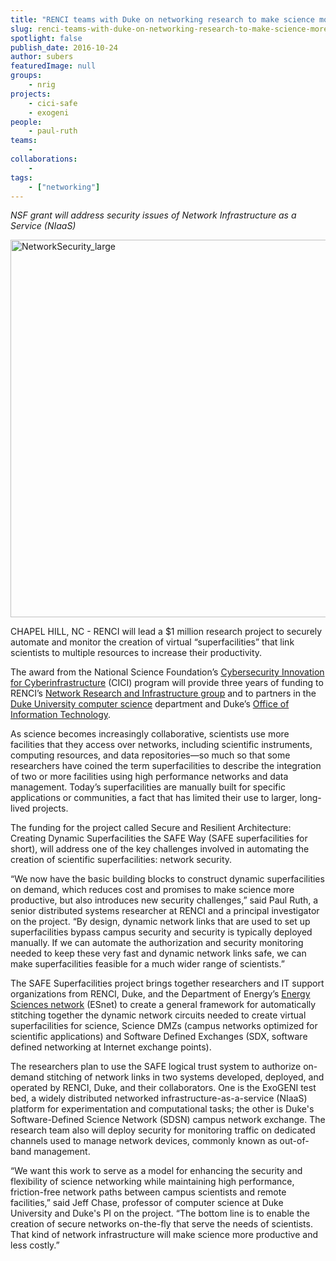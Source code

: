 ```yaml
---
title: "RENCI teams with Duke on networking research to make science more productive"
slug: renci-teams-with-duke-on-networking-research-to-make-science-more-productive
spotlight: false
publish_date: 2016-10-24
author: subers
featuredImage: null
groups:
    - nrig
projects:
    - cici-safe
    - exogeni
people:
    - paul-ruth
teams: 
    - 
collaborations:
    - 
tags:
    - ["networking"]
---
```

<em>NSF grant will address security issues of Network Infrastructure as a Service (NIaaS)</em>

<a href="http://renci.org/wp-content/uploads/2016/10/NetworkSecurity_large.jpg"><img class="aligncenter size-full wp-image-15713" src="http://renci.org/wp-content/uploads/2016/10/NetworkSecurity_large.jpg" alt="NetworkSecurity_large" width="960" height="604" /></a>

CHAPEL HILL, NC - RENCI will lead a $1 million research project to securely automate and monitor the creation of virtual “superfacilities” that link scientists to multiple resources to increase their productivity.

The award from the National Science Foundation’s <a href="https://www.nsf.gov/pubs/2016/nsf16533/nsf16533.htm">Cybersecurity Innovation for Cyberinfrastructure</a> (CICI) program will provide three years of funding to RENCI’s <a href="http://nrig.renci.org/">Network Research and Infrastructure group</a> and to partners in the <a href="http://www.cs.duke.edu/">Duke University computer science</a> department and Duke’s <a href="http://oit.duke.edu/">Office of Information Technology</a>.<!--more-->

As science becomes increasingly collaborative, scientists use more facilities that they access over networks, including scientific instruments, computing resources, and data repositories—so much so that some researchers have coined the term superfacilities to describe the integration of two or more facilities using high performance networks and data management. Today’s superfacilities are manually built for specific applications or communities, a fact that has limited their use to larger, long-lived projects.

The funding for the project called Secure and Resilient Architecture: Creating Dynamic Superfacilities the SAFE Way (SAFE superfacilities for short), will address one of the key challenges involved in automating the creation of scientific superfacilities: network security.

“We now have the basic building blocks to construct dynamic superfacilities on demand, which reduces cost and promises to make science more productive, but also introduces new security challenges,” said Paul Ruth, a senior distributed systems researcher at RENCI and a principal investigator on the project. “By design, dynamic network links that are used to set up superfacilities bypass campus security and security is typically deployed manually. If we can automate the authorization and security monitoring needed to keep these very fast and dynamic network links safe, we can make superfacilities feasible for a much wider range of scientists.”

The SAFE Superfacilities project brings together researchers and IT support organizations from RENCI, Duke, and the Department of Energy’s <a href="https://www.es.net/">Energy Sciences network</a> (ESnet) to create a general framework for automatically stitching together the dynamic network circuits needed to create virtual superfacilities for science, Science DMZs (campus networks optimized for scientific applications) and Software Defined Exchanges (SDX, software defined networking at Internet exchange points).

The researchers plan to use the SAFE logical trust system to authorize on-demand stitching of network links in two systems developed, deployed, and operated by RENCI, Duke, and their collaborators. One is the ExoGENI test bed, a widely distributed networked infrastructure-as-a-service (NIaaS) platform for experimentation and computational tasks; the other is Duke's Software-Defined Science Network (SDSN) campus network exchange. The research team also will deploy security for monitoring traffic on dedicated channels used to manage network devices, commonly known as out-of-band management.

“We want this work to serve as a model for enhancing the security and flexibility of science networking while maintaining high performance, friction-free network paths between campus scientists and remote facilities,” said Jeff Chase, professor of computer science at Duke University and Duke's PI on the project. “The bottom line is to enable the creation of secure networks on-the-fly that serve the needs of scientists. That kind of network infrastructure will make science more productive and less costly.”

